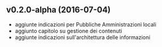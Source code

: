 ## v0.2.0-alpha (2016-07-04)

- aggiunte indicazioni per Pubbliche Amministrazioni locali
- aggiunto capitolo su gestione dei contenuti
- aggiunte indicazioni sull'architettura delle informazioni
